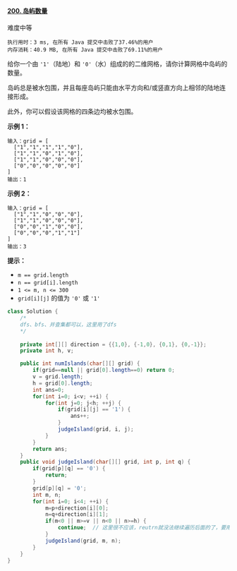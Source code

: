 #### [200. 岛屿数量](https://leetcode-cn.com/problems/number-of-islands/)

难度中等

```
执行用时：3 ms, 在所有 Java 提交中击败了37.46%的用户
内存消耗：40.9 MB, 在所有 Java 提交中击败了69.11%的用户
```

给你一个由 `'1'`（陆地）和 `'0'`（水）组成的的二维网格，请你计算网格中岛屿的数量。

岛屿总是被水包围，并且每座岛屿只能由水平方向和/或竖直方向上相邻的陆地连接形成。

此外，你可以假设该网格的四条边均被水包围。

 

**示例 1：**

```
输入：grid = [
  ["1","1","1","1","0"],
  ["1","1","0","1","0"],
  ["1","1","0","0","0"],
  ["0","0","0","0","0"]
]
输出：1
```

**示例 2：**

```
输入：grid = [
  ["1","1","0","0","0"],
  ["1","1","0","0","0"],
  ["0","0","1","0","0"],
  ["0","0","0","1","1"]
]
输出：3
```

 

**提示：**

- `m == grid.length`
- `n == grid[i].length`
- `1 <= m, n <= 300`
- `grid[i][j]` 的值为 `'0'` 或 `'1'`



```java
class Solution {
    /*
    dfs、bfs、并查集都可以，这里用了dfs
    */
    
    private int[][] direction = {{1,0}, {-1,0}, {0,1}, {0,-1}};
    private int h, v;

    public int numIslands(char[][] grid) {
        if(grid==null || grid[0].length==0) return 0;
        v = grid.length;
        h = grid[0].length;
        int ans=0;
        for(int i=0; i<v; ++i) {
            for(int j=0; j<h; ++j) {
                if(grid[i][j] == '1') {
                    ans++;
                }
                judgeIsland(grid, i, j);
            }
        }
        return ans;
    }
    public void judgeIsland(char[][] grid, int p, int q) {
        if(grid[p][q] == '0') {
            return;
        }
        grid[p][q] = '0';
        int m, n;
        for(int i=0; i<4; ++i) {
            m=p+direction[i][0];
            n=q+direction[i][1];
            if(m<0 || m>=v || n<0 || n>=h) {
                continue;  // 这里很不应该，reutrn就没法继续遍历后面的了，要用continue
            }
            judgeIsland(grid, m, n);
        }
    }
}
```

